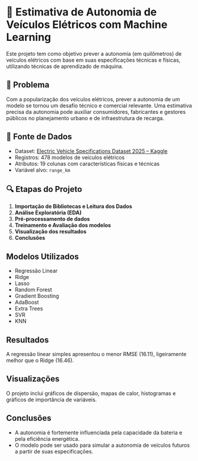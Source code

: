 
# 🔋 Estimativa de Autonomia de Veículos Elétricos com Machine Learning

Este projeto tem como objetivo prever a autonomia (em quilômetros) de veículos elétricos com base em suas especificações técnicas e físicas, utilizando técnicas de aprendizado de máquina.

## 📌 Problema
Com a popularização dos veículos elétricos, prever a autonomia de um modelo se tornou um desafio técnico e comercial relevante. Uma estimativa precisa da autonomia pode auxiliar consumidores, fabricantes e gestores públicos no planejamento urbano e de infraestrutura de recarga.

## 📂 Fonte de Dados
- Dataset: [Electric Vehicle Specifications Dataset 2025 – Kaggle](https://www.kaggle.com/datasets/urvishahir/electric-vehicle-specifications-dataset-2025)
- Registros: 478 modelos de veículos elétricos
- Atributos: 19 colunas com características físicas e técnicas
- Variável alvo: `range_km`

## 🔍 Etapas do Projeto
1. **Importação de Bibliotecas e Leitura dos Dados**
2. **Análise Exploratória (EDA)**
3. **Pré-processamento de dados**
4. **Treinamento e Avaliação dos modelos**
5. **Visualização dos resultados**
6. **Conclusões**

## Modelos Utilizados
- Regressão Linear
- Ridge
- Lasso
- Random Forest
- Gradient Boosting
- AdaBoost
- Extra Trees
- SVR
- KNN

## Resultados
A regressão linear simples apresentou o menor RMSE (16.11), ligeiramente melhor que o Ridge (16.46).

## Visualizações
O projeto inclui gráficos de dispersão, mapas de calor, histogramas e gráficos de importância de variáveis.

## Conclusões
- A autonomia é fortemente influenciada pela capacidade da bateria e pela eficiência energética.
- O modelo pode ser usado para simular a autonomia de veículos futuros a partir de suas especificações.
